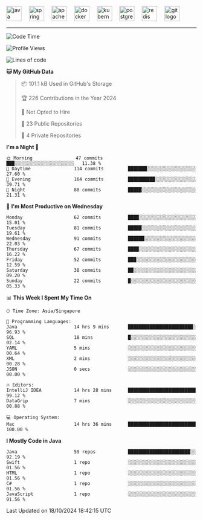 <p align="left">
  <img src="https://cdn.jsdelivr.net/gh/devicons/devicon/icons/java/java-original.svg" height="40" alt="java logo"  />
  <img width="12" />
  <img src="https://cdn.jsdelivr.net/gh/devicons/devicon/icons/spring/spring-original.svg" height="40" alt="spring logo"  />
  <img width="12" />
  <img src="https://cdn.jsdelivr.net/gh/devicons/devicon/icons/apachekafka/apachekafka-original.svg" height="40" alt="apachekafka logo"  />
  <img width="12" />
  <img src="https://cdn.jsdelivr.net/gh/devicons/devicon/icons/docker/docker-original.svg" height="40" alt="docker logo"  />
  <img width="12" />
  <img src="https://cdn.jsdelivr.net/gh/devicons/devicon/icons/kubernetes/kubernetes-plain.svg" height="40" alt="kubernetes logo"  />
  <img width="12" />
  <img src="https://cdn.jsdelivr.net/gh/devicons/devicon/icons/postgresql/postgresql-original.svg" height="40" alt="postgresql logo"  />
  <img width="12" />
  <img src="https://cdn.jsdelivr.net/gh/devicons/devicon/icons/redis/redis-original.svg" height="40" alt="redis logo"  />
  <img width="12" />
  <img src="https://cdn.jsdelivr.net/gh/devicons/devicon/icons/git/git-original.svg" height="40" alt="git logo"  />
</p>


<!--<img src="https://media.giphy.com/media/LnQjpWaON8nhr21vNW/giphy.gif" width="60"> <em><b>I love connecting with different people</b> so if you want to say <b>hi, I'll be happy to meet you more!</b> 😊 </em> -->

---
<!--START_SECTION:waka-->
![Code Time](http://img.shields.io/badge/Code%20Time-2%2C113%20hrs%205%20mins-blue)

![Profile Views](http://img.shields.io/badge/Profile%20Views-0-blue)

![Lines of code](https://img.shields.io/badge/From%20Hello%20World%20I%27ve%20Written-259.1%20thousand%20lines%20of%20code-blue)

**🐱 My GitHub Data** 

> 📦 101.1 kB Used in GitHub's Storage 
 > 
> 🏆 226 Contributions in the Year 2024
 > 
> 🚫 Not Opted to Hire
 > 
> 📜 23 Public Repositories 
 > 
> 🔑 4 Private Repositories 
 > 
**I'm a Night 🦉** 

```text
🌞 Morning                47 commits          ███░░░░░░░░░░░░░░░░░░░░░░   11.38 % 
🌆 Daytime                114 commits         ███████░░░░░░░░░░░░░░░░░░   27.60 % 
🌃 Evening                164 commits         ██████████░░░░░░░░░░░░░░░   39.71 % 
🌙 Night                  88 commits          █████░░░░░░░░░░░░░░░░░░░░   21.31 % 
```
📅 **I'm Most Productive on Wednesday** 

```text
Monday                   62 commits          ████░░░░░░░░░░░░░░░░░░░░░   15.01 % 
Tuesday                  81 commits          █████░░░░░░░░░░░░░░░░░░░░   19.61 % 
Wednesday                91 commits          ██████░░░░░░░░░░░░░░░░░░░   22.03 % 
Thursday                 67 commits          ████░░░░░░░░░░░░░░░░░░░░░   16.22 % 
Friday                   52 commits          ███░░░░░░░░░░░░░░░░░░░░░░   12.59 % 
Saturday                 38 commits          ██░░░░░░░░░░░░░░░░░░░░░░░   09.20 % 
Sunday                   22 commits          █░░░░░░░░░░░░░░░░░░░░░░░░   05.33 % 
```


📊 **This Week I Spent My Time On** 

```text
🕑︎ Time Zone: Asia/Singapore

💬 Programming Languages: 
Java                     14 hrs 9 mins       ████████████████████████░   96.93 % 
SQL                      18 mins             █░░░░░░░░░░░░░░░░░░░░░░░░   02.14 % 
YAML                     5 mins              ░░░░░░░░░░░░░░░░░░░░░░░░░   00.64 % 
XML                      2 mins              ░░░░░░░░░░░░░░░░░░░░░░░░░   00.28 % 
JSON                     0 secs              ░░░░░░░░░░░░░░░░░░░░░░░░░   00.00 % 

🔥 Editors: 
IntelliJ IDEA            14 hrs 28 mins      █████████████████████████   99.12 % 
DataGrip                 7 mins              ░░░░░░░░░░░░░░░░░░░░░░░░░   00.88 % 

💻 Operating System: 
Mac                      14 hrs 36 mins      █████████████████████████   100.00 % 
```

**I Mostly Code in Java** 

```text
Java                     59 repos            ███████████████████████░░   92.19 % 
Swift                    1 repo              ░░░░░░░░░░░░░░░░░░░░░░░░░   01.56 % 
HTML                     1 repo              ░░░░░░░░░░░░░░░░░░░░░░░░░   01.56 % 
C#                       1 repo              ░░░░░░░░░░░░░░░░░░░░░░░░░   01.56 % 
JavaScript               1 repo              ░░░░░░░░░░░░░░░░░░░░░░░░░   01.56 % 
```




 Last Updated on 18/10/2024 18:42:15 UTC
<!--END_SECTION:waka-->


<!--
**SimakovIgor/SimakovIgor** is a ✨ _special_ ✨ repository because its `README.md` (this file) appears on your GitHub profile.

Here are some ideas to get you started:

- 🔭 I’m currently working on ...
- 🌱 I’m currently learning ...
- 👯 I’m looking to collaborate on ...
- 🤔 I’m looking for help with ...
- 💬 Ask me about ...
- 📫 How to reach me: ...
- 😄 Pronouns: ...
- ⚡ Fun fact: ...
-->
